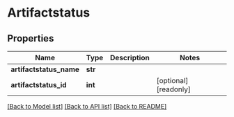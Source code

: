 # Artifactstatus

## Properties
Name | Type | Description | Notes
------------ | ------------- | ------------- | -------------
**artifactstatus_name** | **str** |  | 
**artifactstatus_id** | **int** |  | [optional] [readonly] 

[[Back to Model list]](../README.md#documentation-for-models) [[Back to API list]](../README.md#documentation-for-api-endpoints) [[Back to README]](../README.md)


